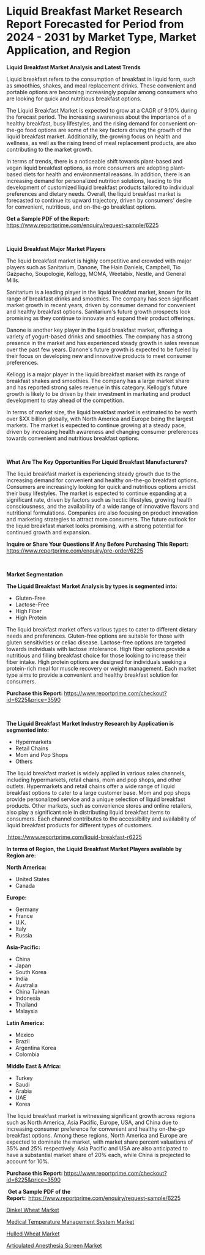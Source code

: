 <p><h1>Liquid Breakfast Market Research Report Forecasted for Period from 2024 -  2031 by Market Type, Market Application, and Region</h1></p><p><strong>Liquid Breakfast Market Analysis and Latest Trends</strong></p>
<p><p>Liquid breakfast refers to the consumption of breakfast in liquid form, such as smoothies, shakes, and meal replacement drinks. These convenient and portable options are becoming increasingly popular among consumers who are looking for quick and nutritious breakfast options.</p><p>The Liquid Breakfast Market is expected to grow at a CAGR of 9.10% during the forecast period. The increasing awareness about the importance of a healthy breakfast, busy lifestyles, and the rising demand for convenient on-the-go food options are some of the key factors driving the growth of the liquid breakfast market. Additionally, the growing focus on health and wellness, as well as the rising trend of meal replacement products, are also contributing to the market growth.</p><p>In terms of trends, there is a noticeable shift towards plant-based and vegan liquid breakfast options, as more consumers are adopting plant-based diets for health and environmental reasons. In addition, there is an increasing demand for personalized nutrition solutions, leading to the development of customized liquid breakfast products tailored to individual preferences and dietary needs. Overall, the liquid breakfast market is forecasted to continue its upward trajectory, driven by consumers' desire for convenient, nutritious, and on-the-go breakfast options.</p></p>
<p><strong>Get a Sample PDF of the Report:&nbsp;</strong> <a href="https://www.reportprime.com/enquiry/request-sample/6225">https://www.reportprime.com/enquiry/request-sample/6225</a></p>
<p>&nbsp;</p>
<p><strong>Liquid Breakfast Major Market Players</strong></p>
<p><p>The liquid breakfast market is highly competitive and crowded with major players such as Sanitarium, Danone, The Hain Daniels, Campbell, Tio Gazpacho, Soupologie, Kellogg, MOMA, Weetabix, Nestle, and General Mills.</p><p>Sanitarium is a leading player in the liquid breakfast market, known for its range of breakfast drinks and smoothies. The company has seen significant market growth in recent years, driven by consumer demand for convenient and healthy breakfast options. Sanitarium's future growth prospects look promising as they continue to innovate and expand their product offerings.</p><p>Danone is another key player in the liquid breakfast market, offering a variety of yogurt-based drinks and smoothies. The company has a strong presence in the market and has experienced steady growth in sales revenue over the past few years. Danone's future growth is expected to be fueled by their focus on developing new and innovative products to meet consumer preferences.</p><p>Kellogg is a major player in the liquid breakfast market with its range of breakfast shakes and smoothies. The company has a large market share and has reported strong sales revenue in this category. Kellogg's future growth is likely to be driven by their investment in marketing and product development to stay ahead of the competition.</p><p>In terms of market size, the liquid breakfast market is estimated to be worth over $XX billion globally, with North America and Europe being the largest markets. The market is expected to continue growing at a steady pace, driven by increasing health awareness and changing consumer preferences towards convenient and nutritious breakfast options.</p></p>
<p>&nbsp;</p>
<p><strong>What Are The Key Opportunities For Liquid Breakfast Manufacturers?</strong></p>
<p><p>The liquid breakfast market is experiencing steady growth due to the increasing demand for convenient and healthy on-the-go breakfast options. Consumers are increasingly looking for quick and nutritious options amidst their busy lifestyles. The market is expected to continue expanding at a significant rate, driven by factors such as hectic lifestyles, growing health consciousness, and the availability of a wide range of innovative flavors and nutritional formulations. Companies are also focusing on product innovation and marketing strategies to attract more consumers. The future outlook for the liquid breakfast market looks promising, with a strong potential for continued growth and expansion.</p></p>
<p><strong>Inquire or Share Your Questions If Any Before Purchasing This Report:</strong> <a href="https://www.reportprime.com/enquiry/pre-order/6225">https://www.reportprime.com/enquiry/pre-order/6225</a></p>
<p>&nbsp;</p>
<p><strong>Market Segmentation</strong></p>
<p><strong>The Liquid Breakfast Market Analysis by types is segmented into:</strong></p>
<p><ul><li>Gluten-Free</li><li>Lactose-Free</li><li>High Fiber</li><li>High Protein</li></ul></p>
<p><p>The liquid breakfast market offers various types to cater to different dietary needs and preferences. Gluten-free options are suitable for those with gluten sensitivities or celiac disease. Lactose-free options are targeted towards individuals with lactose intolerance. High fiber options provide a nutritious and filling breakfast choice for those looking to increase their fiber intake. High protein options are designed for individuals seeking a protein-rich meal for muscle recovery or weight management. Each market type aims to provide a convenient and healthy breakfast solution for consumers.</p></p>
<p><strong>Purchase this Report:&nbsp;</strong><a href="https://www.reportprime.com/checkout?id=6225&price=3590">https://www.reportprime.com/checkout?id=6225&price=3590</a></p>
<p>&nbsp;</p>
<p><strong>The Liquid Breakfast Market Industry Research by Application is segmented into:</strong></p>
<p><ul><li>Hypermarkets</li><li>Retail Chains</li><li>Mom and Pop Shops</li><li>Others</li></ul></p>
<p><p>The liquid breakfast market is widely applied in various sales channels, including hypermarkets, retail chains, mom and pop shops, and other outlets. Hypermarkets and retail chains offer a wide range of liquid breakfast options to cater to a large customer base. Mom and pop shops provide personalized service and a unique selection of liquid breakfast products. Other markets, such as convenience stores and online retailers, also play a significant role in distributing liquid breakfast items to consumers. Each channel contributes to the accessibility and availability of liquid breakfast products for different types of customers.</p></p>
<p><a href="https://www.reportprime.com/liquid-breakfast-r6225">&nbsp;https://www.reportprime.com/liquid-breakfast-r6225</a></p>
<p><strong>In terms of Region, the Liquid Breakfast Market Players available by Region are:</strong></p>
<p>
    <p> <strong> North America: </strong>
        <ul>
            <li>United States</li>
            <li>Canada</li>
        </ul>
        </p> 
    <p> <strong> Europe: </strong>
        <ul>
            <li>Germany</li>
            <li>France</li>
            <li>U.K.</li>
            <li>Italy</li>
            <li>Russia</li>
        </ul>
        </p> 
    <p> <strong> Asia-Pacific: </strong>
        <ul>
            <li>China</li>
            <li>Japan</li>
            <li>South Korea</li>
            <li>India</li>
            <li>Australia</li>
            <li>China Taiwan</li>
            <li>Indonesia</li>
            <li>Thailand</li>
            <li>Malaysia</li>
        </ul>
        </p> 
    <p> <strong> Latin America: </strong>
        <ul>
            <li>Mexico</li>
            <li>Brazil</li>
            <li>Argentina Korea</li>
            <li>Colombia</li>
        </ul>
        </p> 
    <p> <strong> Middle East & Africa: </strong>
        <ul>
            <li>Turkey</li>
            <li>Saudi</li>
            <li>Arabia</li>
            <li>UAE</li>
            <li>Korea</li>
        </ul>
    </p>
    </p>
<p><p>The liquid breakfast market is witnessing significant growth across regions such as North America, Asia Pacific, Europe, USA, and China due to increasing consumer preference for convenient and healthy on-the-go breakfast options. Among these regions, North America and Europe are expected to dominate the market, with market share percent valuations of 35% and 25% respectively. Asia Pacific and USA are also anticipated to have a substantial market share of 20% each, while China is projected to account for 10%.</p></p>
<p><strong>Purchase this Report: </strong><a href="https://www.reportprime.com/checkout?id=6225&price=3590">https://www.reportprime.com/checkout?id=6225&price=3590</a></p>
<p>&nbsp;<strong>Get a Sample PDF of the Report:&nbsp;&nbsp;</strong><a href="https://www.reportprime.com/enquiry/request-sample/6225">https://www.reportprime.com/enquiry/request-sample/6225</a></p>
<p><strong></strong></p>
<p><p><a href="https://github.com/btwcqfvq34/Market-Research-Report-List-1/blob/main/dinkel-wheat-market.md">Dinkel Wheat Market</a></p><p><a href="https://issuu.com/reportprime-2/docs/medical-temperature-management-system-market-size-">Medical Temperature Management System Market</a></p><p><a href="https://github.com/anggakarna133/Market-Research-Report-List-1/blob/main/hulled-wheat-market.md">Hulled Wheat Market</a></p><p><a href="https://issuu.com/reportprime-2/docs/articulated-anesthesia-screen-market-size-2030.ppt">Articulated Anesthesia Screen Market</a></p></p>
